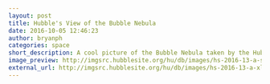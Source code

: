 ```yaml
---
layout: post
title: Hubble's View of the Bubble Nebula
date: 2016-10-05 12:46:23
author: bryanph
categories: space
short_description: A cool picture of the Bubble Nebula taken by the Hubble Space Telescope
image_preview: http://imgsrc.hubblesite.org/hu/db/images/hs-2016-13-a-small_web.jpg
external_url: http://imgsrc.hubblesite.org/hu/db/images/hs-2016-13-a-xlarge_web.jpg
---
```

